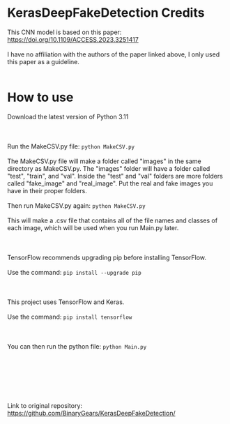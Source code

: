 # KerasDeepFakeDetection Credits
This CNN model is based on this paper: https://doi.org/10.1109/ACCESS.2023.3251417
<br></br>
I have no affiliation with the authors of the paper linked above, I only used this paper as a guideline.
<br></br>
# How to use
Download the latest version of Python 3.11
<br></br>
<br></br>
Run the MakeCSV.py file: ```python MakeCSV.py```
<br></br>
The MakeCSV.py file will make a folder called "images" in the same directory as MakeCSV.py. The "images" folder will have a folder called "test", "train", and "val". Inside the "test" and "val" folders are more folders called "fake_image" and "real_image". Put the real and fake images you have in their proper folders.
<br></br>
Then run MakeCSV.py again: ```python MakeCSV.py```
<br></br>
This will make a .csv file that contains all of the file names and classes of each image, which will be used when you run Main.py later.
<br></br>
<br></br>
TensorFlow recommends upgrading pip before installing TensorFlow.
<br></br>
Use the command: ```pip install --upgrade pip```
<br></br>
<br></br>
This project uses TensorFlow and Keras.
<br></br>
Use the command: ```pip install tensorflow```
<br></br>
<br></br>
You can then run the python file: ```python Main.py```
<br></br>
<br></br>
<br></br>
<br></br>
Link to original repository: https://github.com/BinaryGears/KerasDeepFakeDetection/
